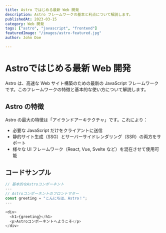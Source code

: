 ```yaml
---
title: Astro ではじめる最新 Web 開発
description: Astro フレームワークの基本と利点について解説します。
publishedAt: 2023-03-15
category: Web 開発
tags: ["astro", "javascript", "frontend"]
featuredImage: "/images/astro-featured.jpg"
author: John Doe

---
```


# Astroではじめる最新 Web 開発

Astro は、高速な Web サイト構築のための最新の JavaScript フレームワークです。このフレームワークの特徴と基本的な使い方について解説します。

## Astro の特徴

Astro の最大の特徴は「アイランドアーキテクチャ」です。これにより：

- 必要な JavaScript だけをクライアントに送信
- 静的サイト生成（SSG）とサーバーサイドレンダリング（SSR）の両方をサポート
- 様々な UI フレームワーク（React, Vue, Svelte など）を混在させて使用可能

## コードサンプル

```javascript
// 基本的なAstroコンポーネント
---
// Astroコンポーネントのフロントマター
const greeting = "こんにちは、Astro！";
---

<div>
  <h1>{greeting}</h1>
  <p>Astroコンポーネントへようこそ</p>
</div>
```
